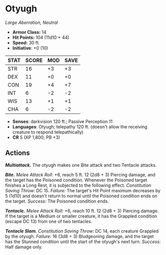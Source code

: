 # Otyugh

*Large Aberration, Neutral*

- **Armor Class:** 14
- **Hit Points:** 104 (11d10 + 44)
- **Speed:** 30 ft.
- **Initiative**: +0 (10)

|STAT|SCORE|MOD|SAVE|
| --- | --- | --- | ---- |
| STR | 16 | +3 | +3 |
| DEX | 11 | +0 | +0 |
| CON | 19 | +4 | +7 |
| INT | 6 | -2 | -2 |
| WIS | 13 | +1 | +1 |
| CHA | 6 | -2 | -2 |

- **Senses**: darkvision 120 ft.; Passive Perception 11
- **Languages**: Otyugh; telepathy 120 ft. (doesn't allow the receiving creature to respond telepathically)
- **CR** 5 (XP 1,800; PB +3)

## Actions

***Multiattack.*** The otyugh makes one Bite attack and two Tentacle attacks.

***Bite.*** *Melee Attack Roll:* +6, reach 5 ft. 12 (2d8 + 3) Piercing damage, and the target has the Poisoned condition. Whenever the Poisoned target finishes a Long Rest, it is subjected to the following effect. *Constitution Saving Throw*: DC 15. *Failure:*  The target's Hit Point maximum decreases by 5 (1d10) and doesn't return to normal until the Poisoned condition ends on the target. *Success:*  The Poisoned condition ends.

***Tentacle.*** *Melee Attack Roll:* +6, reach 10 ft. 12 (2d8 + 3) Piercing damage. If the target is a Medium or smaller creature, it has the Grappled condition (escape DC 13) from one of two tentacles.

***Tentacle Slam.*** *Constitution Saving Throw*: DC 14, each creature Grappled by the otyugh. *Failure:*  16 (3d8 + 3) Bludgeoning damage, and the target has the Stunned condition until the start of the otyugh's next turn. *Success:*  Half damage only.

